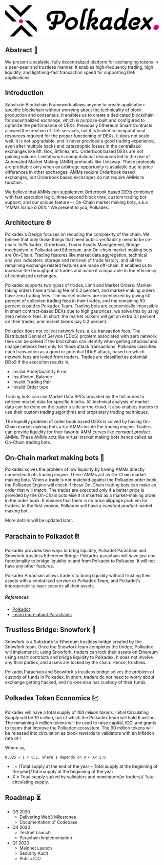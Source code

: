 ﻿![Logo](https://github.com/Polkadex-Substrate/Documentation/blob/master/images/Logo.svg)
## Abstract :memo:
We present a scalable, fully decentralized platform for exchanging tokens in a peer-peer and trustless manner. It enables high-frequency trading, high liquidity, and lightning-fast transaction speed for supporting Defi applications.
## Introduction
Substrate Blockchain Framework allows anyone to create application-specific blockchain without worrying about the technicality of block production and consensus.	It enables us to create a dedicated blockchain for decentralized exchange, which is purpose-built and configured to optimize the performance of DEXs. Previously Ethereum Smart Contracts allowed the creation of Defi services, but it is limited in computational resources required for the proper functioning of DEXs. It does not scale well. It is not upgradable, and it never provided a good trading experience, even after multiple hacks and catastrophic losses in the centralized exchanges like Mt. Gox, Bitfinex, etc. Orderbook based DEXs are not gaining volume. Limitations in computational resources led to the rise of Automated Market Making  (AMM) protocols like Uniswap. These protocols are profitable only when an arbitrage opportunity is available due to price differences in other exchanges. AMMs require Orderbook based exchanges, but Orderbook based exchanges do not require AMMs to function. 

We believe that AMMs can supplement Orderbook based DEXs combined with fast execution logic, three-second block time, custom trading bot support, and our unique feature -- On-Chain market making bots, a.k.a *"AMMs inside a DEX."* We present to you, Polkadex.

## Architecture :gear:
Polkadex's Design focuses on reducing the complexity of the chain. We believe that only those things that need public verifiability need to be on-chain. In Polkadex, Orderbook, Trader Assets Management, Bridge mechanism to Polkadot and Ethereum, and On-chain market making bots are On-Chain. Trading features like market data aggregation,  technical analysis indicators, storage and retrieval of trade history, and all the remaining exchange related features are made off-chain. It enabled us to increase the throughput of trades and made it comparable to the efficiency of centralized exchanges. 

Polkadex supports two types of trades, Limit and Market Orders. Market-taking orders have a trading fee of 0.2 percent, and market-making orders have zero trading fees. The market makers are incentivized by giving 50 percent of collected trading fees in their trades, and the remaining 50 percent is paid to Polkadex Team. Trading bots are economically impossible in smart contract-based DEXs due to high gas prices; we solve this by using zero network fees. In short, the market makers will get an extra 0.1 percent on their trades, and market takers pay 0.2 percent.

Polkadex does not collect network fees, a.k.a transaction fees. The Distributed Denial of Service (DDoS) problem associated with zero network fees can be solved if the blockchain can identify when getting attacked and charge network fees only for those attack transactions. Polkadex classifies each transaction as a good or potential DDoS attack, based on which network fees are levied from traders. Trades are classified as potential DDoS if the execution results in,
 

 - Invalid Price/Quantity Error 
 - Insufficient Balance 
 - Invalid Trading Pair 
 - Invalid Order type

Trading bots can use Market Data RPCs provided by the full nodes to retrieve market data for specific blocks. All technical analysis of market data can be done on the trader's side or the cloud. It also enables traders to use their custom trading algorithms and proprietary trading techniques.

The liquidity problem of order book based DEXs is solved by having On-Chain market making bots a.k.a AMMs inside the trading engine. Traders can provide liquidity for their favorite AMM curves like *constant product* AMMs. These AMMs acts like virtual market making bots hence called as On-Chain trading bots.
## On-Chain market making bots :robot:
Polkadex solves the problem of low liquidity by having AMMs directly connected to its trading engine. These AMMs act as On-Chain market making bots. When a trade is not matched against the Polkadex order book, the Polkadex Engine will check if these On-Chain trading bots can make an order that will match. The trades are executed only if a better price is provided by the On-Chain bots else it is inserted as a market-making order in the order book. It ensures that there is no price slippage problem for traders. In the first version, Polkadex will have a *constant product* market making bot.

More details will be updated later.
## Parachain to Polkadot :chains:
Polkadex provides two ways to bring liquidity, Polkadot Parachain and Snowfork trustless Ethereum Bridge. Polkadex parachain will have just one functionality to bridge liquidity to and from Polkadot to Polkadex. It will not have any other features. 

Polkadex Parachain allows traders to bring liquidity without trusting their assets with a centralized service or Polkadex Team, and Polkadot's interoperability layer secures all their assets.

##### References
* [Polkadot](https://polkadot.network/)
* [Learn more about Parachains](https://wiki.polkadot.network/docs/en/learn-parachains)
## Trustless Bridge: Snowfork :link:
Snowfork is a Substrate to Ethereum trustless bridge created by the Snowfork team. Once the Snowfork team completes the bridge, Polkadex will implement it; using Snowfork, traders can lock their assets on Ethereum using smart contracts and bridge liquidity to Polkadex. It does not involve any third parties, and assets are locked by the chain. Hence, trustless.

Polkadot Parachain and Snowfork's trustless bridge solves the problem of custody of funds in Polkadex. In short, traders do not need to worry about exchange getting hacked, and no-one else has custody of their funds.
## Polkadex Token Economics :chart:
Polkadex will have a total supply of *100 million tokens*. Initial Circulating Supply will be 10 million, out of which the Polkadex team will hold 6 million. The remaining 4 million tokens will be used to raise capital, ICO, and grants to teams that improve the Polkadex ecosystem.
The 90 million tokens will be released into circulation as block rewards to validators with an inflation rate of  I

Where as, 

	0.025 < I < 0.1, where I depends on 0 < X< 1.0
* I = (Total supply at the end of the year – Total supply at the beginning of the year)/Total supply at the beginning of the year
* X = Total supply staked by validators and nominators(or traders)/ Total circulating supply.
## Roadmap :hourglass_flowing_sand:
- Q3 2020
    - Delivering Web3 Milestones
    - Documentation of Codebase
- Q4 2020
    - Testnet Launch
    - Parachain Implementation
- Q1 2020
    - Mainnet Launch
    - Security Audit
    - Public ICO
